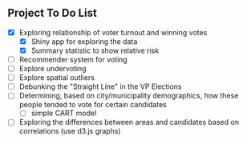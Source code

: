 ## Project To Do List

- [x] Exploring relationship of voter turnout and winning votes
  - [x] Shiny app for exploring the data
  - [x] Summary statistic to show relative risk
- [ ] Recommender system for voting
- [ ] Explore undervoting
- [ ] Explore spatial outliers
- [ ] Debunking the "Straight Line" in the VP Elections
- [ ] Determining, based on city/municipality demographics, how these people tended to vote for certain candidates
  - [ ] simple CART model
- [ ] Exploring the differences between areas and candidates based on correlations (use d3.js graphs)

